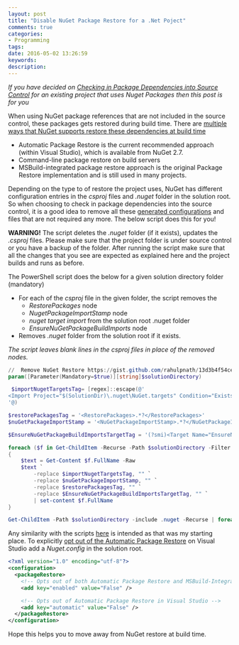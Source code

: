 ```yaml
---
layout: post
title: "Disable NuGet Package Restore for a .Net Poject"
comments: true
categories: 
- Programming
tags: 
date: 2016-05-02 13:26:59 
keywords: 
description: 
---
```


*If you have decided on [Checking in Package Dependencies into Source Control](http://www.rahulpnath.com/blog/checking-in-package-dependencies-into-source-control/) for an existing project that uses Nuget Packages then this post is for you*

When using NuGet package references that are not included in the source control, these packages gets restored during build time. There are [multiple ways that NuGet supports restore these dependencies at build time](https://docs.nuget.org/consume/package-restore)

- Automatic Package Restore is the current recommended approach (within Visual Studio), which is available from NuGet 2.7.
- Command-line package restore on build servers
- MSBuild-integrated package restore approach is the original Package Restore implementation and is still used in many projects. 

Depending on the type to of restore the project uses, NuGet has different configuration entries in the *csproj* files and *.nuget* folder in the solution root. So when choosing to check in package dependencies into the source control, it is a good idea to remove all these [generated configurations](https://docs.nuget.org/consume/package-restore/migrating-to-automatic-package-restore) and files that are not required any more. The below script does this for you!

<div class="alert alert-warning">
<strong>WARNING!</strong> The script deletes the <em>.nuget</em> folder (if it exists), updates the <em>.csproj</em> files. Please make sure that the project folder is under source control or you have a backup of the folder. After running the script make sure that all the changes that you see are expected as explained here and the project builds and runs as before.
</div>

The PowerShell script does the below for a given solution directory folder (mandatory)

- For each of the *csproj* file in the given folder, the script removes the
  - *RestorePackages* node
  - *NugetPackageImportStamp* node
  - *nuget target import* from the solution root .nuget folder
  - *EnsureNuGetPackageBuildImports* node
- Removes *.nuget* folder from the solution root if it exists.

*The script leaves blank lines in the *csproj* files in place of the removed nodes.*

``` powershell
//  Remove NuGet Restore https://gist.github.com/rahulpnath/13d3b4f54cec51e22344876b1566b911#file-remove-nuget-restore-ps1
param([Parameter(Mandatory=$true)][string]$solutionDirectory) 

 $importNugetTargetsTag= [regex]::escape(@'
<Import Project="$(SolutionDir)\.nuget\NuGet.targets" Condition="Exists('$(SolutionDir)\.nuget\NuGet.targets')" />
'@)

$restorePackagesTag = '<RestorePackages>.*?</RestorePackages>'
$nuGetPackageImportStamp = '<NuGetPackageImportStamp>.*?</NuGetPackageImportStamp>'

$EnsureNuGetPackageBuildImportsTargetTag = '(?smi)<Target Name="EnsureNuGetPackageBuildImports".*?</Target>'

foreach ($f in Get-ChildItem -Recurse -Path $solutionDirectory -Filter *.csproj | sort-object)
{
    $text = Get-Content $f.FullName -Raw
    $text `
        -replace $importNugetTargetsTag, "" `
        -replace $nuGetPackageImportStamp, "" `
        -replace $restorePackagesTag, "" `
        -replace $EnsureNuGetPackageBuildImportsTargetTag, "" `
        | set-content $f.FullName
}

Get-ChildItem -Path $solutionDirectory -include .nuget -Recurse | foreach ($_) { remove-item $_.fullname -Force -Recurse }
```  

Any similarity with the scripts [here](http://weblogs.asp.net/jongalloway/scripting-net-project-migration-to-automatic-nuget-package-restore) is intended as that was my starting place. To explicitly [opt out of the Automatic Package Restore](https://docs.nuget.org/consume/package-restore#opting-out) on Visual Studio add a *Nuget.config* in the solution root. 
``` xml
<?xml version="1.0" encoding="utf-8"?>
<configuration>
  <packageRestore>
    <!-- Opts out of both Automatic Package Restore and MSBuild-Integrated Package Restore -->
    <add key="enabled" value="False" />

    <!-- Opts out of Automatic Package Restore in Visual Studio -->
    <add key="automatic" value="False" />
  </packageRestore>
</configuration>
``` 

Hope this helps you to move away from NuGet restore at build time.


